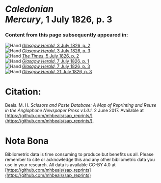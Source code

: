 # *Caledonian Mercury*, 1 July 1826, p. 3  
  
### Content from this page subsequently appeared in:  
![Hand](http://scissorsandpaste.net/wp-content/uploads/2017/06/smallhandpointer.png) [*Glasgow Herald*, 3 July 1826, p. 2](https://mhbeals.github.io/sap_html/Glasgow-Herald/Glasgow-Herald-3-July-1826-p-2)  
![Hand](http://scissorsandpaste.net/wp-content/uploads/2017/06/smallhandpointer.png) [*Glasgow Herald*, 3 July 1826, p. 3](https://mhbeals.github.io/sap_html/Glasgow-Herald/Glasgow-Herald-3-July-1826-p-3)  
![Hand](http://scissorsandpaste.net/wp-content/uploads/2017/06/smallhandpointer.png) [*The Times*, 5 July 1826, p. 2](https://mhbeals.github.io/sap_html/The-Times/The-Times-5-July-1826-p-2)  
![Hand](http://scissorsandpaste.net/wp-content/uploads/2017/06/smallhandpointer.png) [*Glasgow Herald*, 7 July 1826, p. 1](https://mhbeals.github.io/sap_html/Glasgow-Herald/Glasgow-Herald-7-July-1826-p-1)  
![Hand](http://scissorsandpaste.net/wp-content/uploads/2017/06/smallhandpointer.png) [*Glasgow Herald*, 7 July 1826, p. 3](https://mhbeals.github.io/sap_html/Glasgow-Herald/Glasgow-Herald-7-July-1826-p-3)  
![Hand](http://scissorsandpaste.net/wp-content/uploads/2017/06/smallhandpointer.png) [*Glasgow Herald*, 21 July 1826, p. 3](https://mhbeals.github.io/sap_html/Glasgow-Herald/Glasgow-Herald-21-July-1826-p-3)  


# Citation: 

Beals. M. H. *Scissors and Paste Database: A Map of Reprinting and Reuse in the Anglophone Newspaper Press v.1.0.1.* 2 June 2017. Available at [https://github.com/mhbeals/sap_reprints/](https://github.com/mhbeals/sap_reprints/). 

# Nota Bona

Bibliometric data is time consuming to produce but benefits us all. Please remember to cite or acknowledge this and any other bibliometric data you use in your research. All data is available CC-BY 4.0 at [https://github.com/mhbeals/sap_reprints](https://github.com/mhbeals/sap_reprints)